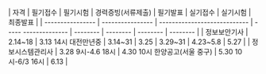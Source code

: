 | 자격             | 필기접수          | 필기시험                      | 경력증빙(서류제출)    | 필기발표 | 실기접수 | 실기시험 | 최종발표 |
| ---------------- | ---------------- | ---------------------------- | ----- -------------- | -------- | -------- | -------- | -------- |
| 정보보안기사      | 2.14~18          | 3.13 14시 대전만년중          | 3.14~31              | 3.25     | 3.29~31 | 4.23~5.8 | 5.27 |
| 정보시스템관리사 | 3.28 9시-4.6 18시 | 4.30 10시 한양공고(서울 중구) | 5.30 10시-6/3 16시 | 6.13     |
